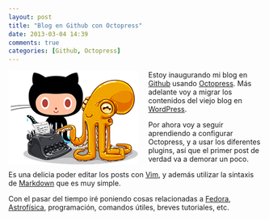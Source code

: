 ```yaml
---
layout: post
title: "Blog en Github con Octopress"
date: 2013-03-04 14:39
comments: true
categories: [Github, Octopress] 
---
```


<img style="float:left;margin:0 20px 10px 0" src="images/octopress_github.png" />

Estoy inaugurando mi blog en [Github](http://github.com) usando [Octopress](http://octopress.org). Más adelante voy a migrar los contenidos del viejo blog en [WordPress](http://gracca.wordpress.com).

Por ahora voy a seguir aprendiendo a configurar Octopress, y a usar los
diferentes plugins, así que el primer post de verdad va a demorar un poco.

Es una delicia poder editar los posts con [Vim](http://vim.org), y además utilizar la
sintaxis de [Markdown](http://daringfireball.net/) que es muy simple.

Con el pasar del tiempo iré poniendo cosas relacionadas a
[Fedora](http://fedoraproject.org), [Astrofísica](http://es.wikipedia.org/wiki/Astrofísica), programación, comandos útiles, breves tutoriales, etc.
